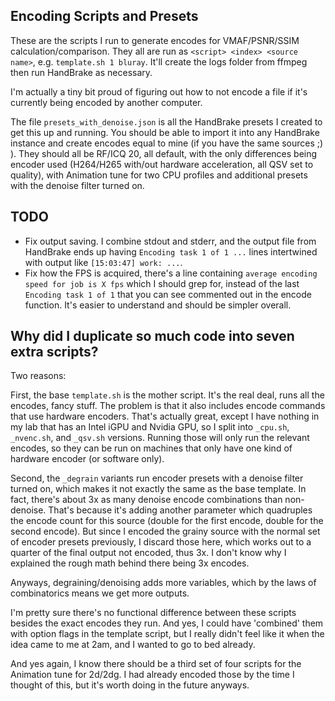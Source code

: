 ## Encoding Scripts and Presets

These are the scripts I run to generate encodes for VMAF/PSNR/SSIM calculation/comparison.  They all are run as `<script> <index> <source name>`, e.g. `template.sh 1 bluray`.  It'll create the logs folder from ffmpeg then run HandBrake as necessary.

I'm actually a tiny bit proud of figuring out how to not encode a file if it's currently being encoded by another computer.

The file `presets_with_denoise.json` is all the HandBrake presets I created to get this up and running.  You should be able to import it into any HandBrake instance and create encodes equal to mine (if you have the same sources ;) ).  They should all be RF/ICQ 20, all default, with the only differences being encoder used (H264/H265 with/out hardware acceleration, all QSV set to quality), with Animation tune for two CPU profiles and additional presets with the denoise filter turned on.

## TODO

* Fix output saving.  I combine stdout and stderr, and the output file from HandBrake ends up having `Encoding task 1 of 1 ...` lines intertwined with output like `[15:03:47] work: ...`.
* Fix how the FPS is acquired, there's a line containing `average encoding speed for job is X fps` which I should grep for, instead of the last `Encoding task 1 of 1` that you can see commented out in the encode function.  It's easier to understand and should be simpler overall.

## Why did I duplicate so much code into seven extra scripts?

Two reasons:

First, the base `template.sh` is the mother script.  It's the real deal, runs all the encodes, fancy stuff.  The problem is that it also includes encode commands that use hardware encoders.  That's actually great, except I have nothing in my lab that has an Intel iGPU and Nvidia GPU, so I split into `_cpu.sh`, `_nvenc.sh`, and `_qsv.sh` versions.  Running those will only run the relevant encodes, so they can be run on machines that only have one kind of hardware encoder (or software only).


Second, the `_degrain` variants run encoder presets with a denoise filter turned on, which makes it not exactly the same as the base template.  In fact, there's about 3x as many denoise encode combinations than non-denoise.  That's because it's adding another parameter which quadruples the encode count for this source (double for the first encode, double for the second encode).  But since I encoded the grainy source with the normal set of encoder presets previously, I discard those here, which works out to a quarter of the final output not encoded, thus 3x.  I don't know why I explained the rough math behind there being 3x encodes.

Anyways, degraining/denoising adds more variables, which by the laws of combinatorics means we get more outputs.

I'm pretty sure there's no functional difference between these scripts besides the exact encodes they run.  And yes, I could have 'combined' them with option flags in the template script, but I really didn't feel like it when the idea came to me at 2am, and I wanted to go to bed already.

And yes again, I know there should be a third set of four scripts for the Animation tune for 2d/2dg.  I had already encoded those by the time I thought of this, but it's worth doing in the future anyways.
